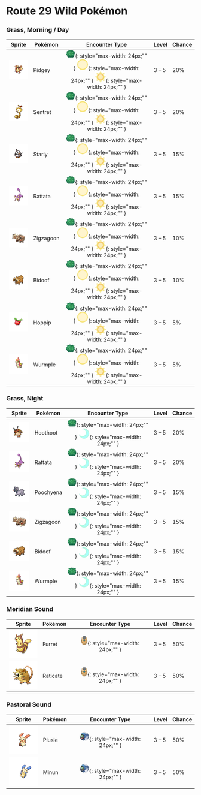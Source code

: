 # Route 29 Wild Pokémon

### Grass, Morning / Day

| Sprite | Pokémon | Encounter Type | Level | Chance |
|:------:|---------|:--------------:|-------|--------|
| ![Pidgey](../../assets/sprites/pidgey/front.gif "Pidgey") | Pidgey | ![Grass](../../assets/encounter_types/grass.png "Grass"){: style="max-width: 24px;"" } ![Morning](../../assets/encounter_types/morning.png "Morning"){: style="max-width: 24px;"" } ![Day](../../assets/encounter_types/day.png "Day"){: style="max-width: 24px;"" } | 3 – 5 | 20% |
| ![Sentret](../../assets/sprites/sentret/front.gif "Sentret") | Sentret | ![Grass](../../assets/encounter_types/grass.png "Grass"){: style="max-width: 24px;"" } ![Morning](../../assets/encounter_types/morning.png "Morning"){: style="max-width: 24px;"" } ![Day](../../assets/encounter_types/day.png "Day"){: style="max-width: 24px;"" } | 3 – 5 | 20% |
| ![Starly](../../assets/sprites/starly/front.gif "Starly") | Starly | ![Grass](../../assets/encounter_types/grass.png "Grass"){: style="max-width: 24px;"" } ![Morning](../../assets/encounter_types/morning.png "Morning"){: style="max-width: 24px;"" } ![Day](../../assets/encounter_types/day.png "Day"){: style="max-width: 24px;"" } | 3 – 5 | 15% |
| ![Rattata](../../assets/sprites/rattata/front.gif "Rattata") | Rattata | ![Grass](../../assets/encounter_types/grass.png "Grass"){: style="max-width: 24px;"" } ![Morning](../../assets/encounter_types/morning.png "Morning"){: style="max-width: 24px;"" } ![Day](../../assets/encounter_types/day.png "Day"){: style="max-width: 24px;"" } | 3 – 5 | 15% |
| ![Zigzagoon](../../assets/sprites/zigzagoon/front.gif "Zigzagoon") | Zigzagoon | ![Grass](../../assets/encounter_types/grass.png "Grass"){: style="max-width: 24px;"" } ![Morning](../../assets/encounter_types/morning.png "Morning"){: style="max-width: 24px;"" } ![Day](../../assets/encounter_types/day.png "Day"){: style="max-width: 24px;"" } | 3 – 5 | 10% |
| ![Bidoof](../../assets/sprites/bidoof/front.gif "Bidoof") | Bidoof | ![Grass](../../assets/encounter_types/grass.png "Grass"){: style="max-width: 24px;"" } ![Morning](../../assets/encounter_types/morning.png "Morning"){: style="max-width: 24px;"" } ![Day](../../assets/encounter_types/day.png "Day"){: style="max-width: 24px;"" } | 3 – 5 | 10% |
| ![Hoppip](../../assets/sprites/hoppip/front.gif "Hoppip") | Hoppip | ![Grass](../../assets/encounter_types/grass.png "Grass"){: style="max-width: 24px;"" } ![Morning](../../assets/encounter_types/morning.png "Morning"){: style="max-width: 24px;"" } ![Day](../../assets/encounter_types/day.png "Day"){: style="max-width: 24px;"" } | 3 – 5 | 5% |
| ![Wurmple](../../assets/sprites/wurmple/front.gif "Wurmple") | Wurmple | ![Grass](../../assets/encounter_types/grass.png "Grass"){: style="max-width: 24px;"" } ![Morning](../../assets/encounter_types/morning.png "Morning"){: style="max-width: 24px;"" } ![Day](../../assets/encounter_types/day.png "Day"){: style="max-width: 24px;"" } | 3 – 5 | 5% |

### Grass, Night

| Sprite | Pokémon | Encounter Type | Level | Chance |
|:------:|---------|:--------------:|-------|--------|
| ![Hoothoot](../../assets/sprites/hoothoot/front.gif "Hoothoot") | Hoothoot | ![Grass](../../assets/encounter_types/grass.png "Grass"){: style="max-width: 24px;"" } ![Night](../../assets/encounter_types/night.png "Night"){: style="max-width: 24px;"" } | 3 – 5 | 20% |
| ![Rattata](../../assets/sprites/rattata/front.gif "Rattata") | Rattata | ![Grass](../../assets/encounter_types/grass.png "Grass"){: style="max-width: 24px;"" } ![Night](../../assets/encounter_types/night.png "Night"){: style="max-width: 24px;"" } | 3 – 5 | 20% |
| ![Poochyena](../../assets/sprites/poochyena/front.gif "Poochyena") | Poochyena | ![Grass](../../assets/encounter_types/grass.png "Grass"){: style="max-width: 24px;"" } ![Night](../../assets/encounter_types/night.png "Night"){: style="max-width: 24px;"" } | 3 – 5 | 15% |
| ![Zigzagoon](../../assets/sprites/zigzagoon/front.gif "Zigzagoon") | Zigzagoon | ![Grass](../../assets/encounter_types/grass.png "Grass"){: style="max-width: 24px;"" } ![Night](../../assets/encounter_types/night.png "Night"){: style="max-width: 24px;"" } | 3 – 5 | 15% |
| ![Bidoof](../../assets/sprites/bidoof/front.gif "Bidoof") | Bidoof | ![Grass](../../assets/encounter_types/grass.png "Grass"){: style="max-width: 24px;"" } ![Night](../../assets/encounter_types/night.png "Night"){: style="max-width: 24px;"" } | 3 – 5 | 15% |
| ![Wurmple](../../assets/sprites/wurmple/front.gif "Wurmple") | Wurmple | ![Grass](../../assets/encounter_types/grass.png "Grass"){: style="max-width: 24px;"" } ![Night](../../assets/encounter_types/night.png "Night"){: style="max-width: 24px;"" } | 3 – 5 | 15% |

### Meridian Sound

| Sprite | Pokémon | Encounter Type | Level | Chance |
|:------:|---------|:--------------:|-------|--------|
| ![Furret](../../assets/sprites/furret/front.gif "Furret") | Furret | ![Meridian Sound](../../assets/encounter_types/meridian_sound.png "Meridian Sound"){: style="max-width: 24px;"" } | 3 – 5 | 50% |
| ![Raticate](../../assets/sprites/raticate/front.gif "Raticate") | Raticate | ![Meridian Sound](../../assets/encounter_types/meridian_sound.png "Meridian Sound"){: style="max-width: 24px;"" } | 3 – 5 | 50% |

### Pastoral Sound

| Sprite | Pokémon | Encounter Type | Level | Chance |
|:------:|---------|:--------------:|-------|--------|
| ![Plusle](../../assets/sprites/plusle/front.gif "Plusle") | Plusle | ![Pastoral Sound](../../assets/encounter_types/pastoral_sound.png "Pastoral Sound"){: style="max-width: 24px;"" } | 3 – 5 | 50% |
| ![Minun](../../assets/sprites/minun/front.gif "Minun") | Minun | ![Pastoral Sound](../../assets/encounter_types/pastoral_sound.png "Pastoral Sound"){: style="max-width: 24px;"" } | 3 – 5 | 50% |

